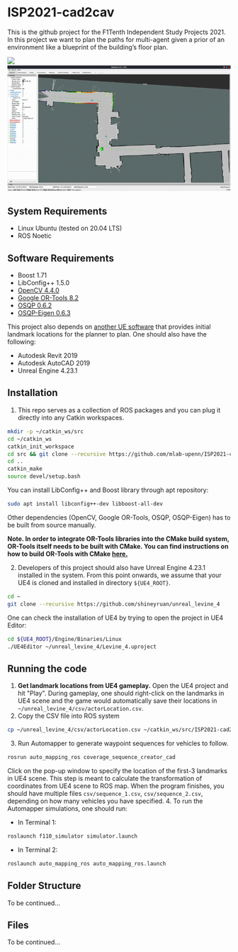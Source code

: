 # ISP2021-cad2cav
This is the github project for the F1Tenth Independent Study Projects 2021. In this project we want to plan the paths for multi-agent given a prior of an environment like a blueprint of the building’s floor plan.

![](docs/img/unreal.gif)
![](docs/img/automapper.gif)

## System Requirements
- Linux Ubuntu (tested on 20.04 LTS)
- ROS Noetic

## Software Requirements
- Boost 1.71
- LibConfig++ 1.5.0
- [OpenCV 4.4.0](https://github.com/opencv/opencv/tree/4.4.0)
- [Google OR-Tools 8.2](https://github.com/google/or-tools/releases/tag/v8.2)
- [OSQP 0.6.2](https://github.com/oxfordcontrol/osqp/releases/tag/v0.6.2)
- [OSQP-Eigen 0.6.3](https://github.com/robotology/osqp-eigen/releases/tag/v0.6.3)

This project also depends on [another UE software](https://github.com/shineyruan/unreal_levine_4) that provides initial landmark locations for the planner to plan. One should also have the following:
- Autodesk Revit 2019
- Autodesk AutoCAD 2019
- Unreal Engine 4.23.1

## Installation
1. This repo serves as a collection of ROS packages and you can plug it directly into any Catkin workspaces.
```bash
mkdir -p ~/catkin_ws/src
cd ~/catkin_ws
catkin_init_workspace
cd src && git clone --recursive https://github.com/mlab-upenn/ISP2021-cad2cav.git
cd ..
catkin_make
source devel/setup.bash
```

You can install LibConfig++ and Boost library through apt repository:
```bash
sudo apt install libconfig++-dev libboost-all-dev
```

Other dependencies (OpenCV, Google OR-Tools, OSQP, OSQP-Eigen) has to be built from source manually. 

**Note. In order to integrate OR-Tools libraries into the CMake build system, OR-Tools itself needs to be built with CMake. You can find instructions on how to build OR-Tools with CMake [here.](https://github.com/google/or-tools/tree/v8.2/cmake)**

2. Developers of this project should also have Unreal Engine 4.23.1 installed in the system. From this point onwards, we assume that your UE4 is cloned and installed in directory `${UE4_ROOT}`.
```bash
cd ~
git clone --recursive https://github.com/shineyruan/unreal_levine_4
```

One can check the installation of UE4 by trying to open the project in UE4 Editor:
```bash
cd ${UE4_ROOT}/Engine/Binaries/Linux
./UE4Editor ~/unreal_levine_4/Levine_4.uproject
```

## Running the code
1. **Get landmark locations from UE4 gameplay.** Open the UE4 project and hit "Play". During gameplay, one should right-click on the landmarks in UE4 scene and the game would automatically save their locations in `~/unreal_levine_4/csv/actorLocation.csv`.
2. Copy the CSV file into ROS system
```bash
cp ~/unreal_levine_4/csv/actorLocation.csv ~/catkin_ws/src/ISP2021-cad2cav/auto_mapping_ros/csv
```
3. Run Automapper to generate waypoint sequences for vehicles to follow. 
```bash
rosrun auto_mapping_ros coverage_sequence_creator_cad
```
Click on the pop-up window to specify the location of the first-3 landmarks in UE4 scene. This step is meant to calculate the transformation of coordinates from UE4 scene to ROS map. When the program finishes, you should have multiple files `csv/sequence_1.csv`, `csv/sequence_2.csv`, depending on how many vehicles you have specified.
4. To run the Automapper simulations, one should run:
   - In Terminal 1:
```bash
roslaunch f110_simulator simulator.launch
```
   - In Terminal 2:
```bash
roslaunch auto_mapping_ros auto_mapping_ros.launch
```





## Folder Structure
To be continued...
<!-- All main scripts depend on the following subfolders:

1. Folder 1 contains the files for xxx...
2. Folder 2 contains the files for... -->


## Files
To be continued...
<!-- |    | File                           | Description |
| ------- | ------------------------------ |
| main.py | Is used to start the algorithm |
| test.py | Is used to create the results  |         | -->
